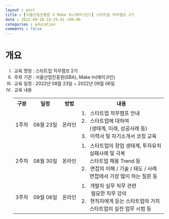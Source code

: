 ```yaml
---
layout : post
title : [서울산업진흥원 X Make In(메이크인)] 스타트업 직무캠프 2기
date : 2022-09-18 18:29:41 +09:00
categories : education
comments : false
---
```


# 개요
<ul style="list-style-type:upper-roman">
    <li>&nbsp;교육 명칭 : 스타트업 직무캠프 2기</li>
    <li>&nbsp;주최 기관 : 서울산업진흥원(SBA), Make In(메이크인)</li>
    <li>&nbsp;교육 일정 : 2022년 08월 23일 ~ 2022년 09월 06일</li>
    <li>&nbsp;교육 내용</li>
    <table>
        <tr>
            <th>구분</th>
            <th>일정</th>
            <th>방법</th>
            <th>내용</th>
        </tr>
        <tr>
            <td>1주차</td>
            <td>08월 23일</td>
            <td>온라인</td>
            <td>
                1. &nbsp;&nbsp;스타트업 직무캠프 안내<br/>
                2. &nbsp;&nbsp;스타트업에 대하여<br/>&nbsp;&nbsp;&nbsp;&nbsp;&nbsp;&nbsp;(생태계, 미래, 성공사례 등)<br/>
                3. &nbsp;&nbsp;이력서 및 자기소개서 코칭 교육<br/>
            </td>
        </tr>
        <tr>
            <td>2주차</td>
            <td>08월 30일</td>
            <td>온라인</td>
            <td>
                1. &nbsp;&nbsp;스타트업의 창업 생태계, 투자유치<br>&nbsp;&nbsp;&nbsp;&nbsp;&nbsp;&nbsp;실패사례 및 극복<br/>&nbsp;&nbsp;&nbsp;&nbsp;&nbsp;&nbsp;스타트업 채용 Trend 등<br/>
                2. &nbsp;&nbsp;면접의 이해 / 기술 / 태도 / 사례<br>&nbsp;&nbsp;&nbsp;&nbsp;&nbsp;&nbsp;면접에서 가장 많이 하는 질문 등<br/>
            </td>
        </tr>
        <tr>
            <td>3주차</td>
            <td>09월 06일</td>
            <td>온라인</td>
            <td>
                1. &nbsp;&nbsp;개발자 실무 직무 관련<br/>&nbsp;&nbsp;&nbsp;&nbsp;&nbsp;&nbsp; 필요한 직무 강의<br/>
                2. &nbsp;&nbsp;현직자에게 듣는 스타트업의 가치<br>&nbsp;&nbsp;&nbsp;&nbsp;&nbsp;&nbsp;스타트업의 실전 업무 시범 등<br/>
            </td>
        </tr>
    </table>
</ul>
